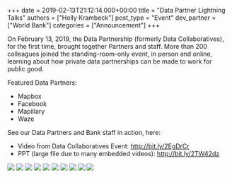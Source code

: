 +++
date = 2019-02-13T21:12:14.000+00:00
title = "Data Partner Lightning Talks"
authors = ["Holly Krambeck"]
post_type = "Event"
dev_partner = ["World Bank"]
categories = ["Announcement"]
+++

On February 13, 2019, the Data Partnership (formerly Data Collaboratives), for the first time, brought together Partners and staff. More than 200 colleagues joined the standing-room-only event, in person and online, learning about how private data partnerships can be made to work for public good.

Featured Data Partners:

* Mapbox
* Facebook
* Mapillary
* Waze

See our Data Partners and Bank staff in action, here:

* Video from Data Collaboratives Event: <http://bit.ly/2EgDrCr>
* PPT (large file due to many embedded videos): <http://bit.ly/2TW42dz>

![](/0.jpg)
![](/1.jpg)
![](/2.jpg)
![](/3.jpg)
![](/4.jpg)
![](/5.jpg)
![](/6.jpg)
![](/7.jpg)
![](/8.jpg)
![](/9.jpg)
